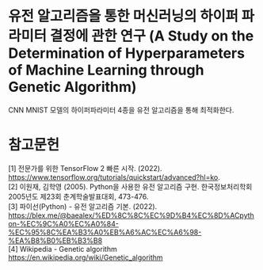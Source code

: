 # 유전 알고리즘을 통한 머신러닝의 하이퍼 파라미터 결정에 관한 연구 (A Study on the Determination of Hyperparameters of Machine Learning through Genetic Algorithm)

CNN MNIST 모델의 하이퍼파라미터 4종을 유전 알고리즘을 통해 최적화한다.

# 참고문헌
[1] 전문가를 위한 TensorFlow 2 빠른 시작. (2022). https://www.tensorflow.org/tutorials/quickstart/advanced?hl=ko.  
[2] 이원재, 김학영 (2005). Python을 사용한 유전 알고리즘 구현. 한국정보처리학회 2005년도 제23회 춘계학술발표대회, 473-476.  
[3] 파이선(Python) - 유전 알고리즘 기본. (2022). https://blex.me/@baealex/%ED%8C%8C%EC%9D%B4%EC%8D%ACpython-%EC%9C%A0%EC%A0%84-%EC%95%8C%EA%B3%A0%EB%A6%AC%EC%A6%98-%EA%B8%B0%EB%B3%B8  
[4] Wikipedia - Genetic algorithm https://en.wikipedia.org/wiki/Genetic_algorithm  
